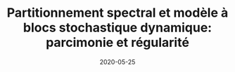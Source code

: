 ---
authors: "Nicolas Keriven, Samuel Vaiter"
title: "Partitionnement spectral et modèle à blocs stochastique dynamique: parcimonie et régularité"
collection: conference
date: 2020-05-25
venue: '52èmes Journées de Statistique de la Société Française de Statistique (SFdS)'
paperurl: 'https://jds2020.sciencesconf.org/resource/page/id/13'
---